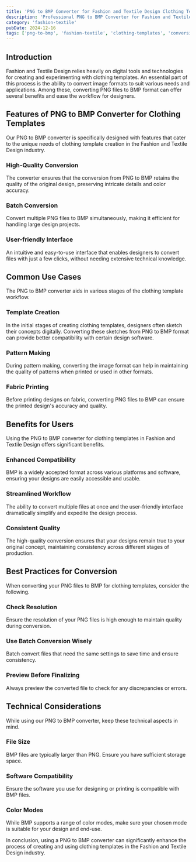 ```yaml
---
title: 'PNG to BMP Converter for Fashion and Textile Design Clothing Templates'
description: 'Professional PNG to BMP Converter for Fashion and Textile Design Clothing Templates. Optimized for Fashion and Textile Design clothing templates workflows.'
category: 'fashion-textile'
pubDate: 2024-12-16
tags: ['png-to-bmp', 'fashion-textile', 'clothing-templates', 'conversion']
---
```


## Introduction

Fashion and Textile Design relies heavily on digital tools and technologies for creating and experimenting with clothing templates. An essential part of this process is the ability to convert image formats to suit various needs and applications. Among these, converting PNG files to BMP format can offer several benefits and ease the workflow for designers.

## Features of PNG to BMP Converter for Clothing Templates

Our PNG to BMP converter is specifically designed with features that cater to the unique needs of clothing template creation in the Fashion and Textile Design industry.

### High-Quality Conversion

The converter ensures that the conversion from PNG to BMP retains the quality of the original design, preserving intricate details and color accuracy.

### Batch Conversion

Convert multiple PNG files to BMP simultaneously, making it efficient for handling large design projects.

### User-friendly Interface

An intuitive and easy-to-use interface that enables designers to convert files with just a few clicks, without needing extensive technical knowledge.

## Common Use Cases

The PNG to BMP converter aids in various stages of the clothing template workflow. 

### Template Creation

In the initial stages of creating clothing templates, designers often sketch their concepts digitally. Converting these sketches from PNG to BMP format can provide better compatibility with certain design software.

### Pattern Making

During pattern making, converting the image format can help in maintaining the quality of patterns when printed or used in other formats.

### Fabric Printing

Before printing designs on fabric, converting PNG files to BMP can ensure the printed design's accuracy and quality.

## Benefits for Users

Using the PNG to BMP converter for clothing templates in Fashion and Textile Design offers significant benefits.

### Enhanced Compatibility

BMP is a widely accepted format across various platforms and software, ensuring your designs are easily accessible and usable.

### Streamlined Workflow

The ability to convert multiple files at once and the user-friendly interface dramatically simplify and expedite the design process.

### Consistent Quality

The high-quality conversion ensures that your designs remain true to your original concept, maintaining consistency across different stages of production.

## Best Practices for Conversion

When converting your PNG files to BMP for clothing templates, consider the following.

### Check Resolution

Ensure the resolution of your PNG files is high enough to maintain quality during conversion.

### Use Batch Conversion Wisely

Batch convert files that need the same settings to save time and ensure consistency.

### Preview Before Finalizing

Always preview the converted file to check for any discrepancies or errors.

## Technical Considerations

While using our PNG to BMP converter, keep these technical aspects in mind.

### File Size

BMP files are typically larger than PNG. Ensure you have sufficient storage space.

### Software Compatibility

Ensure the software you use for designing or printing is compatible with BMP files.

### Color Modes

While BMP supports a range of color modes, make sure your chosen mode is suitable for your design and end-use.

In conclusion, using a PNG to BMP converter can significantly enhance the process of creating and using clothing templates in the Fashion and Textile Design industry.